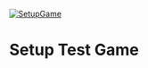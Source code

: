 [![SetupGame](https://github.com/jhburns/ExperienceCapture/workflows/SetupGame/badge.svg)](https://github.com/jhburns/ExperienceCapture/actions?query=workflow%3ASetupGame)

# Setup Test Game